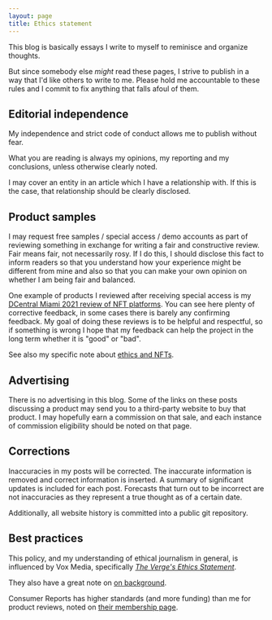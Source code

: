 ```yaml
---
layout: page
title: Ethics statement
---
```


This blog is basically essays I write to myself to reminisce and organize thoughts.

But since somebody else *might* read these pages, I strive to publish in a way that I'd like others to write to me. Please hold me accountable to these rules and I commit to fix anything that falls afoul of them.

## Editorial independence

My independence and strict code of conduct allows me to publish without fear.

What you are reading is always my opinions, my reporting and my conclusions, unless otherwise clearly noted.

I may cover an entity in an article which I have a relationship with. If this is the case, that relationship should be clearly disclosed.

## Product samples

I may request free samples / special access / demo accounts as part of reviewing something in exchange for writing a fair and constructive review. Fair means fair, not necessarily rosy. If I do this, I should disclose this fact to inform readers so that you understand how your experience might be different from mine and also so that you can make your own opinion on whether I am being fair and balanced.

One example of products I reviewed after receiving special access is my [DCentral Miami 2021 review of NFT platforms](https://drive.google.com/drive/u/0/folders/1PASBnEAjBL2igZjfGuzUtDm7QC-m8ngh). You can see here plenty of corrective feedback, in some cases there is barely any confirming feedback. My goal of doing these reviews is to be helpful and respectful, so if something is wrong I hope that my feedback can help the project in the long term whether it is "good" or "bad".

See also my specific note about [ethics and NFTs](/2022/03/23/Ethics-statement-on-buying-NFTs.html).

## Advertising

There is no advertising in this blog. Some of the links on these posts discussing a product may send you to a third-party website to buy that product. I may hopefully earn a commission on that sale, and each instance of commission eligibility should be noted on that page. 

## Corrections

Inaccuracies in my posts will be corrected. The inaccurate information is removed and correct information is inserted. A summary of significant updates is included for each post. Forecasts that turn out to be incorrect are not inaccuracies as they represent a true thought as of a certain date.

Additionally, all website history is committed into a public git repository.

## Best practices

This policy, and my understanding of ethical journalism in general, is influenced by Vox Media, specifically [*The Verge's Ethics Statement*](https://www.theverge.com/ethics-statement).

They also have a great note on [on background](https://www.theverge.com/press-room/22772113/the-verge-on-background-policy-update).

Consumer Reports has higher standards (and more funding) than me for product reviews, noted on [their membership page](https://www.consumerreports.org/join).
